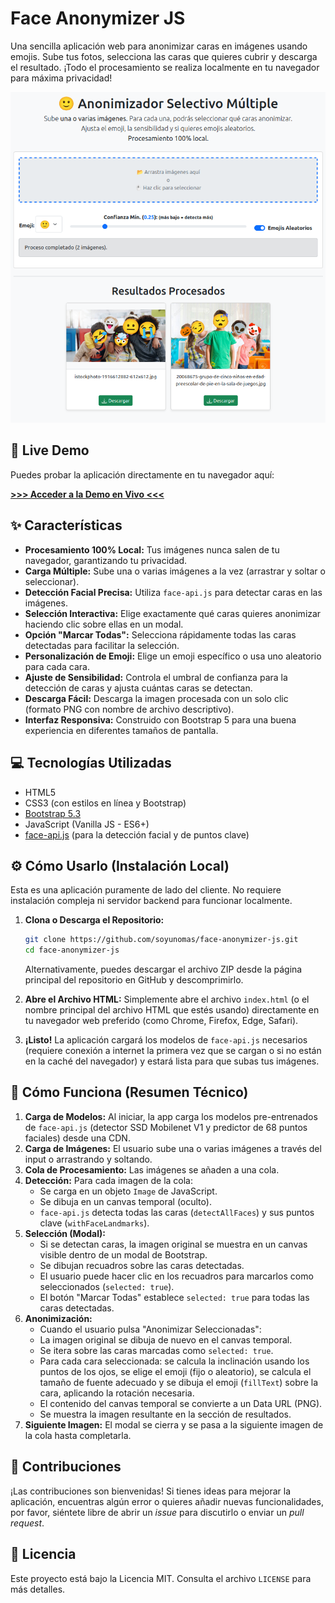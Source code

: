 # Face Anonymizer JS

Una sencilla aplicación web para anonimizar caras en imágenes usando emojis. Sube tus fotos, selecciona las caras que quieres cubrir y descarga el resultado. ¡Todo el procesamiento se realiza localmente en tu navegador para máxima privacidad!

<!-- ====================================================== -->
<!-- === ¡IMPORTANTE! Actualiza esta sección === -->
<!-- ====================================================== -->

[![Captura de pantalla de Face Anonymizer JS](screenshot.png)](https://soyunomas.github.io/face-anonymizer-js/screenshot.png)
<!-- 
  1. Haz una captura de pantalla atractiva de tu aplicación en funcionamiento.
  2. Guárdala como "screenshot.png" (o el nombre que prefieras) en la raíz de tu repositorio.
  3. Actualiza el nombre del archivo en la línea de arriba si usaste otro nombre.
  4. (Opcional) Sube la captura a otro sitio y usa esa URL.
-->

## 🚀 Live Demo

Puedes probar la aplicación directamente en tu navegador aquí:

[**>>> Acceder a la Demo en Vivo <<<**](https://soyunomas.github.io/GeminiGiftGenerator/index.html)

<!-- 
  *   Para que este enlace funcione, necesitas desplegar tu proyecto, por ejemplo, usando GitHub Pages.
  *   Si despliegas en GitHub Pages, la URL probablemente será la correcta. ¡Verifícala después de desplegar!
  *   Si usas otro servicio de hosting, actualiza la URL. 
-->

<!-- ====================================================== -->

## ✨ Características

*   **Procesamiento 100% Local:** Tus imágenes nunca salen de tu navegador, garantizando tu privacidad.
*   **Carga Múltiple:** Sube una o varias imágenes a la vez (arrastrar y soltar o seleccionar).
*   **Detección Facial Precisa:** Utiliza `face-api.js` para detectar caras en las imágenes.
*   **Selección Interactiva:** Elige exactamente qué caras quieres anonimizar haciendo clic sobre ellas en un modal.
*   **Opción "Marcar Todas":** Selecciona rápidamente todas las caras detectadas para facilitar la selección.
*   **Personalización de Emoji:** Elige un emoji específico o usa uno aleatorio para cada cara.
*   **Ajuste de Sensibilidad:** Controla el umbral de confianza para la detección de caras y ajusta cuántas caras se detectan.
*   **Descarga Fácil:** Descarga la imagen procesada con un solo clic (formato PNG con nombre de archivo descriptivo).
*   **Interfaz Responsiva:** Construido con Bootstrap 5 para una buena experiencia en diferentes tamaños de pantalla.

## 💻 Tecnologías Utilizadas

*   HTML5
*   CSS3 (con estilos en línea y Bootstrap)
*   [Bootstrap 5.3](https://getbootstrap.com/)
*   JavaScript (Vanilla JS - ES6+)
*   [face-api.js](https://github.com/justadudewhohacks/face-api.js/) (para la detección facial y de puntos clave)

## ⚙️ Cómo Usarlo (Instalación Local)

Esta es una aplicación puramente de lado del cliente. No requiere instalación compleja ni servidor backend para funcionar localmente.

1.  **Clona o Descarga el Repositorio:**
    ```bash
    git clone https://github.com/soyunomas/face-anonymizer-js.git
    cd face-anonymizer-js
    ```
    Alternativamente, puedes descargar el archivo ZIP desde la página principal del repositorio en GitHub y descomprimirlo.

2.  **Abre el Archivo HTML:**
    Simplemente abre el archivo `index.html` (o el nombre principal del archivo HTML que estés usando) directamente en tu navegador web preferido (como Chrome, Firefox, Edge, Safari).

3.  **¡Listo!** La aplicación cargará los modelos de `face-api.js` necesarios (requiere conexión a internet la primera vez que se cargan o si no están en la caché del navegador) y estará lista para que subas tus imágenes.

## 🤔 Cómo Funciona (Resumen Técnico)

1.  **Carga de Modelos:** Al iniciar, la app carga los modelos pre-entrenados de `face-api.js` (detector SSD Mobilenet V1 y predictor de 68 puntos faciales) desde una CDN.
2.  **Carga de Imágenes:** El usuario sube una o varias imágenes a través del input o arrastrando y soltando.
3.  **Cola de Procesamiento:** Las imágenes se añaden a una cola.
4.  **Detección:** Para cada imagen de la cola:
    *   Se carga en un objeto `Image` de JavaScript.
    *   Se dibuja en un canvas temporal (oculto).
    *   `face-api.js` detecta todas las caras (`detectAllFaces`) y sus puntos clave (`withFaceLandmarks`).
5.  **Selección (Modal):**
    *   Si se detectan caras, la imagen original se muestra en un canvas visible dentro de un modal de Bootstrap.
    *   Se dibujan recuadros sobre las caras detectadas.
    *   El usuario puede hacer clic en los recuadros para marcarlos como seleccionados (`selected: true`).
    *   El botón "Marcar Todas" establece `selected: true` para todas las caras detectadas.
6.  **Anonimización:**
    *   Cuando el usuario pulsa "Anonimizar Seleccionadas":
    *   La imagen original se dibuja de nuevo en el canvas temporal.
    *   Se itera sobre las caras marcadas como `selected: true`.
    *   Para cada cara seleccionada: se calcula la inclinación usando los puntos de los ojos, se elige el emoji (fijo o aleatorio), se calcula el tamaño de fuente adecuado y se dibuja el emoji (`fillText`) sobre la cara, aplicando la rotación necesaria.
    *   El contenido del canvas temporal se convierte a un Data URL (PNG).
    *   Se muestra la imagen resultante en la sección de resultados.
7.  **Siguiente Imagen:** El modal se cierra y se pasa a la siguiente imagen de la cola hasta completarla.

## 🤝 Contribuciones

¡Las contribuciones son bienvenidas! Si tienes ideas para mejorar la aplicación, encuentras algún error o quieres añadir nuevas funcionalidades, por favor, siéntete libre de abrir un *issue* para discutirlo o enviar un *pull request*.

## 📄 Licencia

Este proyecto está bajo la Licencia MIT. Consulta el archivo `LICENSE` para más detalles.

<!-- ====================================================== -->
<!-- === ¡IMPORTANTE! Añade un archivo LICENSE === -->
<!-- ====================================================== -->
<!-- 
  *   Crea un archivo llamado "LICENSE" (sin extensión) en la raíz de tu repositorio.
  *   Pega el texto de la Licencia MIT en ese archivo. Puedes encontrarlo fácilmente buscando "MIT License text" en internet.
-->
